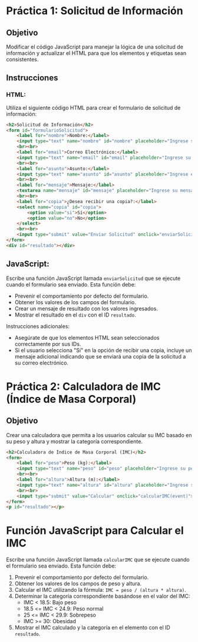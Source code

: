 # Práctica 1: Solicitud de Información

## Objetivo

Modificar el código JavaScript para manejar la lógica de una solicitud de información y actualizar el HTML para que los elementos y etiquetas sean consistentes.

## Instrucciones

### HTML:

Utiliza el siguiente código HTML para crear el formulario de solicitud de información:

```html
<h2>Solicitud de Información</h2>
<form id="formularioSolicitud">
    <label for="nombre">Nombre:</label>
    <input type="text" name="nombre" id="nombre" placeholder="Ingrese su nombre">
    <br><br>
    <label for="email">Correo Electrónico:</label>
    <input type="text" name="email" id="email" placeholder="Ingrese su correo electrónico">
    <br><br>
    <label for="asunto">Asunto:</label>
    <input type="text" name="asunto" id="asunto" placeholder="Ingrese el asunto">
    <br><br>
    <label for="mensaje">Mensaje:</label>
    <textarea name="mensaje" id="mensaje" placeholder="Ingrese su mensaje"></textarea>
    <br><br>
    <label for="copia">¿Desea recibir una copia?:</label>
    <select name="copia" id="copia">
        <option value="si">Sí</option>
        <option value="no">No</option>
    </select>
    <br><br>
    <input type="submit" value="Enviar Solicitud" onclick="enviarSolicitud(event)">
</form>
<div id="resultado"></div>
```

## JavaScript:

Escribe una función JavaScript llamada `enviarSolicitud` que se ejecute cuando el formulario sea enviado. Esta función debe:

- Prevenir el comportamiento por defecto del formulario.
- Obtener los valores de los campos del formulario.
- Crear un mensaje de resultado con los valores ingresados.
- Mostrar el resultado en el `div` con el ID `resultado`.

Instrucciones adicionales:

- Asegúrate de que los elementos HTML sean seleccionados correctamente por sus IDs.
- Si el usuario selecciona "Sí" en la opción de recibir una copia, incluye un mensaje adicional indicando que se enviará una copia de la solicitud a su correo electrónico.

# Práctica 2: Calculadora de IMC (Índice de Masa Corporal)

## Objetivo

Crear una calculadora que permita a los usuarios calcular su IMC basado en su peso y altura y mostrar la categoría correspondiente.

```html
<h2>Calculadora de Índice de Masa Corporal (IMC)</h2>
<form>
    <label for="peso">Peso (kg):</label>
    <input type="text" name="peso" id="peso" placeholder="Ingrese su peso en kg">
    <br><br>
    <label for="altura">Altura (m):</label>
    <input type="text" name="altura" id="altura" placeholder="Ingrese su altura en metros">
    <br><br>
    <input type="submit" value="Calcular" onclick="calcularIMC(event)">
</form>
<p id="resultado"></p>
```

# Función JavaScript para Calcular el IMC

Escribe una función JavaScript llamada `calcularIMC` que se ejecute cuando el formulario sea enviado. Esta función debe:

1. Prevenir el comportamiento por defecto del formulario.
2. Obtener los valores de los campos de peso y altura.
3. Calcular el IMC utilizando la fórmula: `IMC = peso / (altura * altura)`.
4. Determinar la categoría correspondiente basándose en el valor del IMC:
   - IMC < 18.5: Bajo peso
   - 18.5 <= IMC < 24.9: Peso normal
   - 25 <= IMC < 29.9: Sobrepeso
   - IMC >= 30: Obesidad
5. Mostrar el IMC calculado y la categoría en el elemento con el ID `resultado`.
